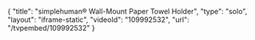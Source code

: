 {
    "title": "simplehuman&reg; Wall-Mount Paper Towel Holder",
    "type": "solo",
    "layout": "iframe-static",
    "videoId": "109992532",
    "url": "\/tvpembed\/109992532"
}